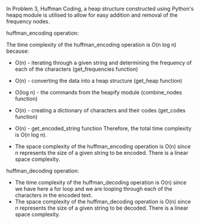 In Problem 3, Huffman Coding, a heap structure constructed using Python's heapq module is utilised to allow for easy addition and removal of the frequency nodes. 

huffman_encoding operation:

The time complexity of the huffman_encoding operation is O(n log n) because:
- O(n) - iterating through a given string and determining the frequency of each of the characters (get_frequencies function)
- O(n) - converting the data into a heap structure (get_heap function)
- O(log n) - the commands from the heapify module (combine_nodes function)
- O(n) - creating a dictionary of characters and their codes (get_codes function)
- O(n) - get_encoded_string function
Therefore, the total time complexity is O(n log n).

- The space complexity of the huffman_encoding operation is O(n) since n represents the size of a given string to be encoded. There is a linear space complexity.

huffman_decoding operation:

- The time complexity of the huffman_decoding operation is O(n) since we have here a for loop and we are looping through each of the characters in the encoded text. 
- The space complexity of the huffman_decoding operation is O(n) since n represents the size of a given string to be decoded. There is a linear space complexity.